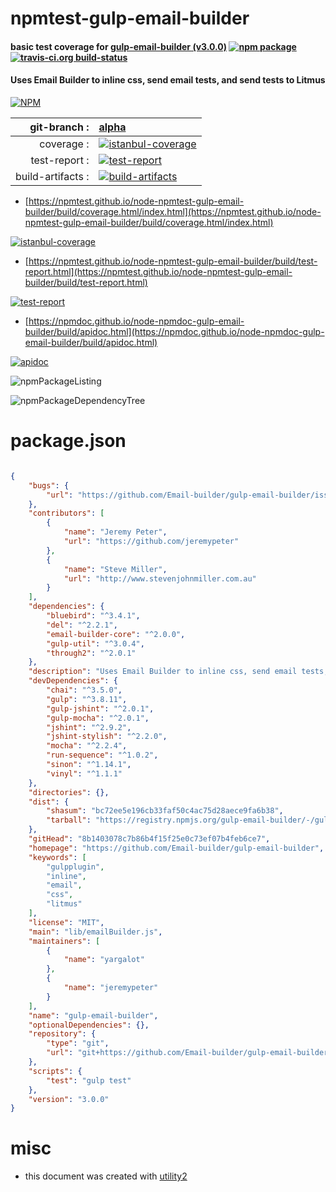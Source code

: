 # npmtest-gulp-email-builder

#### basic test coverage for  [gulp-email-builder (v3.0.0)](https://github.com/Email-builder/gulp-email-builder)  [![npm package](https://img.shields.io/npm/v/npmtest-gulp-email-builder.svg?style=flat-square)](https://www.npmjs.org/package/npmtest-gulp-email-builder) [![travis-ci.org build-status](https://api.travis-ci.org/npmtest/node-npmtest-gulp-email-builder.svg)](https://travis-ci.org/npmtest/node-npmtest-gulp-email-builder)

#### Uses Email Builder to inline css, send email tests, and send tests to Litmus

[![NPM](https://nodei.co/npm/gulp-email-builder.png?downloads=true&downloadRank=true&stars=true)](https://www.npmjs.com/package/gulp-email-builder)

| git-branch : | [alpha](https://github.com/npmtest/node-npmtest-gulp-email-builder/tree/alpha)|
|--:|:--|
| coverage : | [![istanbul-coverage](https://npmtest.github.io/node-npmtest-gulp-email-builder/build/coverage.badge.svg)](https://npmtest.github.io/node-npmtest-gulp-email-builder/build/coverage.html/index.html)|
| test-report : | [![test-report](https://npmtest.github.io/node-npmtest-gulp-email-builder/build/test-report.badge.svg)](https://npmtest.github.io/node-npmtest-gulp-email-builder/build/test-report.html)|
| build-artifacts : | [![build-artifacts](https://npmtest.github.io/node-npmtest-gulp-email-builder/glyphicons_144_folder_open.png)](https://github.com/npmtest/node-npmtest-gulp-email-builder/tree/gh-pages/build)|

- [https://npmtest.github.io/node-npmtest-gulp-email-builder/build/coverage.html/index.html](https://npmtest.github.io/node-npmtest-gulp-email-builder/build/coverage.html/index.html)

[![istanbul-coverage](https://npmtest.github.io/node-npmtest-gulp-email-builder/build/screenCapture.buildCi.browser.%252Ftmp%252Fbuild%252Fcoverage.lib.html.png)](https://npmtest.github.io/node-npmtest-gulp-email-builder/build/coverage.html/index.html)

- [https://npmtest.github.io/node-npmtest-gulp-email-builder/build/test-report.html](https://npmtest.github.io/node-npmtest-gulp-email-builder/build/test-report.html)

[![test-report](https://npmtest.github.io/node-npmtest-gulp-email-builder/build/screenCapture.buildCi.browser.%252Ftmp%252Fbuild%252Ftest-report.html.png)](https://npmtest.github.io/node-npmtest-gulp-email-builder/build/test-report.html)

- [https://npmdoc.github.io/node-npmdoc-gulp-email-builder/build/apidoc.html](https://npmdoc.github.io/node-npmdoc-gulp-email-builder/build/apidoc.html)

[![apidoc](https://npmdoc.github.io/node-npmdoc-gulp-email-builder/build/screenCapture.buildCi.browser.%252Ftmp%252Fbuild%252Fapidoc.html.png)](https://npmdoc.github.io/node-npmdoc-gulp-email-builder/build/apidoc.html)

![npmPackageListing](https://npmtest.github.io/node-npmtest-gulp-email-builder/build/screenCapture.npmPackageListing.svg)

![npmPackageDependencyTree](https://npmtest.github.io/node-npmtest-gulp-email-builder/build/screenCapture.npmPackageDependencyTree.svg)



# package.json

```json

{
    "bugs": {
        "url": "https://github.com/Email-builder/gulp-email-builder/issues"
    },
    "contributors": [
        {
            "name": "Jeremy Peter",
            "url": "https://github.com/jeremypeter"
        },
        {
            "name": "Steve Miller",
            "url": "http://www.stevenjohnmiller.com.au"
        }
    ],
    "dependencies": {
        "bluebird": "^3.4.1",
        "del": "^2.2.1",
        "email-builder-core": "^2.0.0",
        "gulp-util": "^3.0.4",
        "through2": "^2.0.1"
    },
    "description": "Uses Email Builder to inline css, send email tests, and send tests to Litmus",
    "devDependencies": {
        "chai": "^3.5.0",
        "gulp": "^3.8.11",
        "gulp-jshint": "^2.0.1",
        "gulp-mocha": "^2.0.1",
        "jshint": "^2.9.2",
        "jshint-stylish": "^2.2.0",
        "mocha": "^2.2.4",
        "run-sequence": "^1.0.2",
        "sinon": "^1.14.1",
        "vinyl": "^1.1.1"
    },
    "directories": {},
    "dist": {
        "shasum": "bc72ee5e196cb33faf50c4ac75d28aece9fa6b38",
        "tarball": "https://registry.npmjs.org/gulp-email-builder/-/gulp-email-builder-3.0.0.tgz"
    },
    "gitHead": "8b1403078c7b86b4f15f25e0c73ef07b4feb6ce7",
    "homepage": "https://github.com/Email-builder/gulp-email-builder",
    "keywords": [
        "gulpplugin",
        "inline",
        "email",
        "css",
        "litmus"
    ],
    "license": "MIT",
    "main": "lib/emailBuilder.js",
    "maintainers": [
        {
            "name": "yargalot"
        },
        {
            "name": "jeremypeter"
        }
    ],
    "name": "gulp-email-builder",
    "optionalDependencies": {},
    "repository": {
        "type": "git",
        "url": "git+https://github.com/Email-builder/gulp-email-builder.git"
    },
    "scripts": {
        "test": "gulp test"
    },
    "version": "3.0.0"
}
```



# misc
- this document was created with [utility2](https://github.com/kaizhu256/node-utility2)
